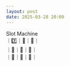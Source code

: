 ```yaml
---
layout: post
date: 2025-03-28 20:09
---
```


Slot Machine<br />
｜7️⃣｜🍇｜🤡｜<br />
｜🤡｜🍒｜🔔｜<br />
｜🍇｜💎｜💎｜<br />

